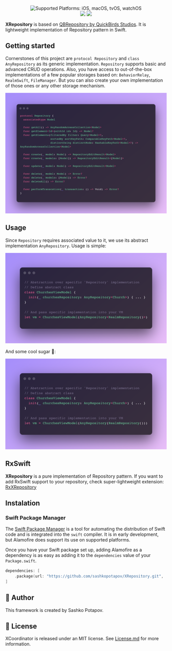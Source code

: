 <p align="center">
<br>
<img src="https://img.shields.io/badge/platforms-iOS%20%7C%20macOS%20%7C%20tvOS%20%7C%20watchO-333333.svg" alt="Supported Platforms: iOS, macOS, tvOS, watchOS" />
<br/>
<a><img src="https://img.shields.io/badge/Swift%20Package%20Manager-compatible-brightgreen.svg" /></a>
<a><img src="https://img.shields.io/badge/License-MIT-yellow.svg" /></a>
</p>

**XRepository** is based on [QBRepository by QuickBirds Studios](https://github.com/quickbirdstudios/QBRepository). It is lightweight implementation of Repository pattern in Swift.

##  Getting started
Cornerstones of this project are `protocol Repository` and `class AnyRepository` as its generic implementation. `Repository` supports basic and advanced CRUD operations. Also, you have access to out-of-the-box implementations of a few popular storages based on: `BehaviorRelay`, `RealmSwift`, `FileManager`. But you can also create your own implementation of those ones or any other storage mechanism.

<p align="center">
  <img src="snippet_1.png"/>
</p>

## Usage
Since `Repository` requires associated value to it, we use its abstract implementation `AnyRepository`.
Usage is simple:

<p align="center">
  <img src="snippet_2.png"/>
</p>

And some cool sugar 🍬:
<p align="center">
  <img src="snippet_3.png"/>
</p>

##  RxSwift
**XRepository** is a pure implementation of Repository pattern. If you want to add RxSwift support to your repository, check super-lightweight extension: [RxXRepository](https://github.com/sashkopotapov/RxXRepository.git)

## Instalation
### Swift Package Manager

The [Swift Package Manager](https://swift.org/package-manager/) is a tool for automating the distribution of Swift code and is integrated into the `swift` compiler. It is in early development, but Alamofire does support its use on supported platforms.

Once you have your Swift package set up, adding Alamofire as a dependency is as easy as adding it to the `dependencies` value of your `Package.swift`.

```swift
dependencies: [
    .package(url: "https://github.com/sashkopotapov/XRepository.git", .upToNextMinor(from: "1.2.0"))
]
```

## 👤 Author
This framework is created by Sashko Potapov.

## 📃 License

XCoordinator is released under an MIT license. See [License.md](https://github.com/sashkopotapov/XRepository/blob/main/LICENSE) for more information.

